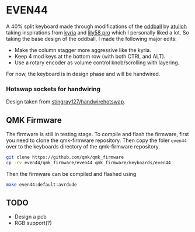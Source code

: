 # EVEN44 

A 40% split keyboard made through modifications of the [oddball](https://atulloh.github.io/oddball/) by [atulloh](https://atulloh.github.io/oddball/) taking inspirations from [kyria](https://github.com/splitkb/kyria) and [lily58 pro](https://github.com/kata0510/Lily58) which I personally liked a lot. So taking the base design of the oddball, I made the following major edits:

* Make the column stagger more aggressive like the kyria.  
* Keep 4 mod keys at the bottom row (with both CTRL and ALT).  
* Use a rotary encoder as volume control knob/scrolling with layering. 

For now, the keyboard is in design phase and will be handwired.

### Hotswap sockets for handwiring

Design taken from [stingray127/handwirehotswap](https://github.com/stingray127/handwirehotswap).

## QMK Firmware

The firmware is still in testing stage. To compile and flash the firmware,
first you need to clone the qmk-firmware repository. Then copy the foler
```even44``` over to the keyboards directory of the qmk-firmware repository.

```sh
git clone https://github.com/qmk/qmk_firmware
cp -rv even44/qmk_firmware/even44 qmk_firmware/keyboards/even44
```

Then the firmware can be compiled and flashed using

```sh
make even44:default:avrdude
```

## TODO

* Design a pcb  
* RGB support(?)
